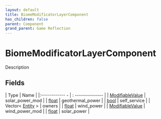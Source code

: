 ```yaml
---
layout: default
title: BiomeModificatorLayerComponent
has_children: false
parent: Component
grand_parent: Game Reflection
---
```

# BiomeModificatorLayerComponent
Description 

## Fields
| Type | Name |
|:------------ - | : -------------- |
| [ModifiableValue](game-reflection/classes/modifiable_value.md) | solar_power_mod |
| [float](game-reflection/components/float.md) | geothermal_power |
| [bool](game-reflection/components/bool.md) | self_service |
| Vector< [Entity](game-reflection/classes/entity.md) > | owners |
| [float](game-reflection/components/float.md) | wind_power |
| [ModifiableValue](game-reflection/classes/modifiable_value.md) | wind_power_mod |
| [float](game-reflection/components/float.md) | solar_power |
